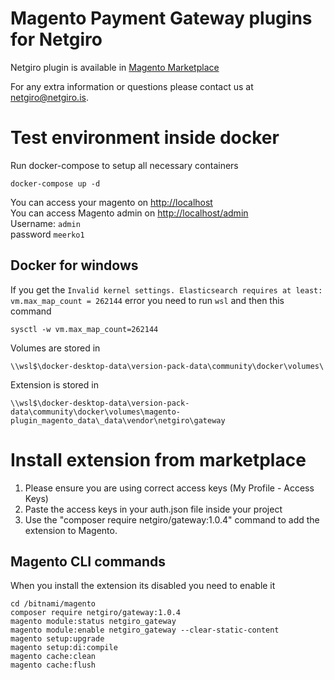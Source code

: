 # Magento Payment Gateway plugins for Netgiro

Netgiro plugin is available in [Magento Marketplace](https://marketplace.magento.com/netgiro-gateway.html) 

For any extra information or questions please contact us at netgiro@netgiro.is.

# Test environment inside docker

Run docker-compose to setup all necessary containers
```
docker-compose up -d
```

You can access your magento on [http://localhost](http://localhost)  
You can access Magento admin on [http://localhost/admin](http://localhost/admin)  
Username: `admin`  
password `meerko1`  

## Docker for windows

If you get the `Invalid kernel settings. Elasticsearch requires at least: vm.max_map_count = 262144` error you need to run `wsl` and then this command
```
sysctl -w vm.max_map_count=262144
```

Volumes are stored in
```
\\wsl$\docker-desktop-data\version-pack-data\community\docker\volumes\
```

Extension is stored in
```
\\wsl$\docker-desktop-data\version-pack-data\community\docker\volumes\magento-plugin_magento_data\_data\vendor\netgiro\gateway
```

# Install extension from marketplace
1. Please ensure you are using correct access keys (My Profile - Access Keys)
2. Paste the access keys in your auth.json file inside your project
3. Use the "composer require netgiro/gateway:1.0.4" command to add the extension to Magento.

## Magento CLI commands
When you install the extension its disabled you need to enable it

```
cd /bitnami/magento
composer require netgiro/gateway:1.0.4
magento module:status netgiro_gateway
magento module:enable netgiro_gateway --clear-static-content
magento setup:upgrade
magento setup:di:compile
magento cache:clean
magento cache:flush
```